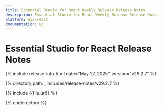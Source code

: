 ```yaml
---
title: Essential Studio for React Weekly Release Release Notes  
description: Essential Studio for React Weekly Release Release Notes  
platform: ej2-react
documentation: ug
---
```


# Essential Studio for React  Release Notes  

{% include release-info.html date="May 27, 2025"  version="v29.2.7" %} 

{% directory path: _includes/release-notes/v29.2.7 %}

{% include {{file.url}} %}

{% enddirectory %}